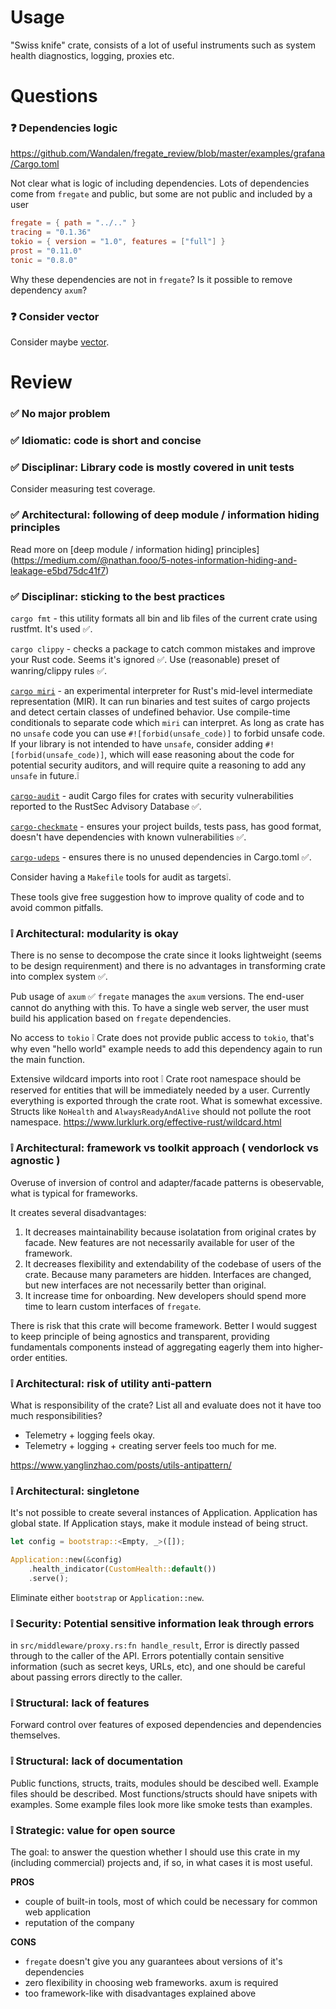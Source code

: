 # Usage

"Swiss knife" crate, consists of a lot of useful instruments such as system health diagnostics, logging, proxies etc.

# Questions

### ❓ Dependencies logic

https://github.com/Wandalen/fregate_review/blob/master/examples/grafana/Cargo.toml

Not clear what is logic of including dependencies.
Lots of dependencies come from `fregate` and public,
but some are not public and included by a user

```toml
fregate = { path = "../.." }
tracing = "0.1.36"
tokio = { version = "1.0", features = ["full"] }
prost = "0.11.0"
tonic = "0.8.0"
```

Why these dependencies are not in `fregate`?
Is it possible to remove dependency `axum`?

### ❓ Consider vector

Consider maybe [vector](https://vector.dev/).

# Review

### ✅ No major problem

### ✅ Idiomatic: code is short and concise

### ✅ Disciplinar: Library code is mostly covered in unit tests

Consider measuring test coverage.

### ✅ Architectural: following of deep module / information hiding principles

Read more on [deep module / information hiding] principles](https://medium.com/@nathan.fooo/5-notes-information-hiding-and-leakage-e5bd75dc41f7)

### ✅ Disciplinar: sticking to the best practices

`cargo fmt` - this utility formats all bin and lib files of the current crate using rustfmt. It's used ✅.

`cargo clippy` - checks a package to catch common mistakes and improve your Rust code. Seems it's ignored ✅.
Use (reasonable) preset of wanring/clippy rules  ✅.

[`cargo miri`](https://github.com/rust-lang/miri) - an experimental interpreter for Rust's mid-level intermediate representation (MIR). It can run binaries and test suites of cargo projects and detect certain classes of undefined behavior. Use compile-time conditionals to separate code which `miri` can interpret. As long as crate has no `unsafe` code you can use `#![forbid(unsafe_code)]` to forbid unsafe code. If your library is not intended to have `unsafe`, consider adding `#![forbid(unsafe_code)]`, which will ease reasoning about the code for potential security auditors, and will require quite a reasoning to add any `unsafe` in future.❕

[`cargo-audit`](https://github.com/RustSec/rustsec/tree/main/cargo-audit) - audit Cargo files for crates with security vulnerabilities reported to the RustSec Advisory Database ✅.

[`cargo-checkmate`](https://github.com/cargo-checkmate/cargo-checkmate) - ensures your project builds, tests pass, has good format, doesn't have dependencies with known vulnerabilities ✅.

[`cargo-udeps`](https://github.com/est31/cargo-udeps) - ensures there is no unused dependencies in Cargo.toml ✅.

Consider having a `Makefile` tools for audit as targets❕.

These tools give free suggestion how to improve quality of code and to avoid common pitfalls.

### ❕ Architectural: modularity is okay

There is no sense to decompose the crate since it looks lightweight (seems to be design requirenment) and there is no advantages in transforming crate into complex system ✅.

Pub usage of `axum` ✅
`fregate` manages the `axum` versions. The end-user cannot do anything with this. To have a single web server, the user must build his application based on `fregate` dependencies.

No access to `tokio` ❕
Crate does not provide public access to `tokio`, that's why even "hello world" example needs to add this dependency again to run the main function.

Extensive wildcard imports into root ❕
Crate root namespace should be reserved for entities that will be immediately needed by a user.
Currently everything is exported through the crate root.
What is somewhat excessive.
Structs like `NoHealth` and `AlwaysReadyAndAlive` should not pollute the root namespace.
https://www.lurklurk.org/effective-rust/wildcard.html

### ❕ Architectural: framework vs toolkit approach ( vendorlock vs agnostic )

Overuse of inversion of control and adapter/facade patterns is obeservable, what is typical for frameworks.

It creates several disadvantages:

1. It decreases maintainability because isolatation from original crates by facade. New features are not necessarily available for user of the framework.
2. It decreases flexibility and extendability of the codebase of users of the crate. Because many parameters are hidden. Interfaces are changed, but new interfaces are not necessarily better than original.
3. It increase time for onboarding. New developers should spend more time to learn custom interfaces of `fregate`.

There is risk that this crate will become framework. Better I would suggest to keep principle of being agnostics and transparent, providing fundamentals components instead of aggregating eagerly them into higher-order entities.

### ❕ Architectural: risk of utility anti-pattern

What is responsibility of the crate? List all and evaluate does not it have too much responsibilities?

- Telemetry + logging feels okay.
- Telemetry + logging + creating server feels too much for me.

https://www.yanglinzhao.com/posts/utils-antipattern/

### ❕ Architectural: singletone

It's not possible to create several instances of Application.
Application has global state.
If Application stays, make it module instead of being struct.

```rust
let config = bootstrap::<Empty, _>([]);

Application::new(&config)
    .health_indicator(CustomHealth::default())
    .serve();
```

Eliminate either `bootstrap` or `Application::new`.

### ❕ Security: Potential sensitive information leak through errors

in `src/middleware/proxy.rs:fn handle_result`, Error is directly
passed through to the caller of the API. Errors potentially contain sensitive
information (such as secret keys, URLs, etc), and one should be careful
about passing errors directly to the caller.

### ❕ Structural: lack of features

Forward control over features of exposed dependencies and dependencies themselves.

### ❕ Structural: lack of documentation

Public functions, structs, traits, modules should be descibed well.
Example files should be described.
Most functions/structs should have snipets with examples.
Some example files look more like smoke tests than examples.

### ❕ Strategic: value for open source

The goal: to answer the question whether I should use this crate in my (including commercial) projects and, if so, in what cases it is most useful.

**PROS**
* couple of built-in tools, most of which could be necessary for common web application
* reputation of the company

**CONS**
* `fregate` doesn't give you any guarantees about versions of it's dependencies
* zero flexibility in choosing web frameworks. axum is required
* too framework-like with disadvantages explained above
